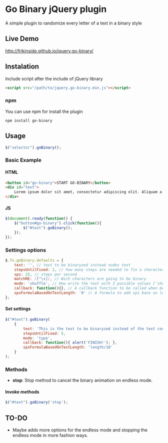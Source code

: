 # Go Binary jQuery plugin

A simple plugin to randomize every letter of a text in a binary style

## Live Demo

<http://frikinside.github.io/jquery.go-binary/>

## Instalation

Include script after the include of jQuery library

```html
<script src="/path/to/jquery.go-binary.min.js"></script>
```

### npm
You can use npm for install the plugin
```npm
npm install go-binary
```

## Usage

```js
$("selector").goBinary();
```

### Basic Example
#### HTML
```html
<button id="go-binary">START GO-BINARY</button>
<div id="text">
    Lorem ipsum dolor sit amet, consectetur adipiscing elit. Aliquam a efficitur est.
</div>
```
#### JS
```js
$(document).ready(function() {
    $("button#go-binary").click(function(){
        $("#text").goBinary();
    });
});
```

### Settings options
```js
$.fn.goBinary.defaults = {
    text: '', // text to be binaryzed instead nodes text
    stepsUntilFixed: 2, // how many steps are needed to fix a character
    sps: 25, // steps per second
    matchRE: /[^\s]/, // Wich characters are going to be binary
    mode: 'shuffle', // How write the text with 3 possible values ['shuffle','type','endless']
    callback: function(){}, // A callback function to be called when method finished executing
    spsFormulaBasedOnTextLength: '0' // A formula to add sps base on length of text. The word 'length' gets replaced with the text length, for example: 'length/2' it's a valid formula and adds half of the text length as sps, so with a base sps of 50 and a text length of 100, it would add another 50 sps, being 100 sps the final speed.
};
```
#### Set settings
```js
$("#text").goBinary(
    {
        text: 'This is the text to be binaryzed instead of the text content of the node with id = text.',
        stepsUntilFixed: 5,
        mode: 'type',
        callback: function(){ alert('FINISH!'); },
        spsFormulaBasedOnTextLength: 'length/10' 
    }
);
```

### Methods
- **stop**: Stop method to cancel the binary animation on endless mode.

#### Invoke methods
```js
$("#text").goBinary('stop');
```

## TO-DO
- Maybe adds more options for the endless mode and stopping the endless mode in more fashion ways.